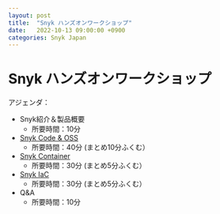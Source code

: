 ```yaml
---
layout: post
title:  "Snyk ハンズオンワークショップ"
date:   2022-10-13 09:00:00 +0900
categories: Snyk Japan
---
```


# Snyk ハンズオンワークショップ

アジェンダ：

* Snyk紹介＆製品概要
  * 所要時間：10分
* [Snyk Code & OSS](https://github.com/snyk-japan/snyk-sca-sast-workshop)
  * 所要時間：40分 (まとめ10分ふくむ）
* [Snyk Container](https://github.com/snyk-japan/snyk-container-workshop)
  * 所要時間：30分 (まとめ5分ふくむ）
* [Snyk IaC](https://github.com/snyk-japan/snyk-iac-workshop)
  * 所要時間：30分 (まとめ5分ふくむ）
* Q&A
  * 所要時間：10分


